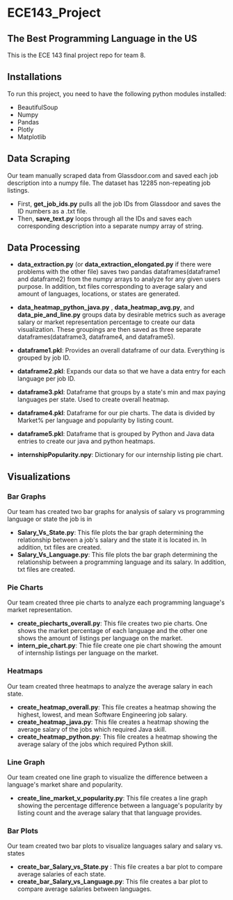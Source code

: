 # ECE143_Project
## The Best Programming Language in the US
This is the ECE 143 final project repo for team 8. 

## Installations
To run this project, you need to have the following python modules installed: 
 - BeautifulSoup
 - Numpy
 - Pandas
 - Plotly
 - Matplotlib

## Data Scraping
Our team manually scraped data from Glassdoor.com and saved each job description into a numpy file. The dataset has 12285 non-repeating job listings. 
 - First, **get_job_ids.py** pulls all the job IDs from Glassdoor and saves the ID numbers as a .txt file. 
 - Then, **save_text.py** loops through all the IDs and saves each corresponding description into a separate numpy array of string. 
 
 ## Data Processing
 - **data_extraction.py** (or **data_extraction_elongated.py** if there were problems with the other file) saves two pandas dataframes(dataframe1 and dataframe2) from the numpy arrays to analyze for any given users purpose.  In addition, txt files corresponding to average salary and amount of languages, locations, or states are generated.
 
 - **data_heatmap_python_java.py** , **data_heatmap_avg.py**, and **data_pie_and_line.py** groups data by desirable metrics such as average salary or market representation percentage to create our data visualization. These groupings are then saved as three separate dataframes(dataframe3, dataframe4, and dataframe5).
 - **dataframe1.pkl**: Provides an overall dataframe of our data. Everything is grouped by job ID.
 - **dataframe2.pkl**: Expands our data so that we have a data entry for each language per job ID.
 - **dataframe3.pkl**: Dataframe that groups by a state's min and max paying languages per state. Used to create overall heatmap.
 - **dataframe4.pkl**: Dataframe for our pie charts. The data is divided by Market% per language and popularity by listing count.
 - **dataframe5.pkl**: Dataframe that is grouped by Python and Java data entries to create our java and python heatmaps.
 - **internshipPopularity.npy**: Dictionary for our internship listing pie chart. 
 
## Visualizations
### Bar Graphs
Our team has created two bar graphs for analysis of salary vs programming language or state the job is in
 - **Salary_Vs_State.py**: This file plots the bar graph determining the relationship between a job's salary and the state it is located in.  In addition, txt files are created.  
  - **Salary_Vs_Language.py**: This file plots the bar graph determining the relationship between a programming language and its salary.  In addition, txt files are created.  
  
### Pie Charts
Our team created three pie charts to analyze each programming language's market representation. 
 - **create_piecharts_overall.py**: This file creates two pie charts. One shows the market percentage of each language and the other one shows the amount of listings per language on the market. 
 - **intern_pie_chart.py**: Thie file create one pie chart showing the amount of internship listings per language on the market. 
 
### Heatmaps
Our team created three heatmaps to analyze the average salary in each state. 
 - **create_heatmap_overall.py**: This file creates a heatmap showing the highest, lowest, and mean Software Engineering job salary.
 - **create_heatmap_java.py**: This file creates a heatmap showing the average salary of the jobs which required Java skill. 
 - **create_heatmap_python.py**: This file creates a heatmap showing the average salary of the jobs which required Python skill. 

### Line Graph
Our team created one line graph to visualize the difference between a language's market share and popularity.
 - **create_line_market_v_popularity.py**: This file creates a line graph showing the percentage difference between a language's popularity by listing count and the average salary that that language provides. 
 
### Bar Plots
Our team created two bar plots to visualize languages salary and salary vs. states
- **create_bar_Salary_vs_State.py** : This file creates a bar plot to compare average salaries of each state.
- **create_bar_Salary_vs_Language.py**: This file creates a bar plot to compare average salaries between languages.
